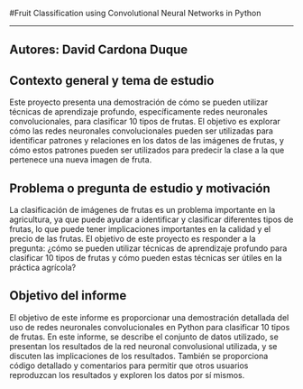 #Fruit Classification using Convolutional Neural Networks in Python

---
Autores: David Cardona Duque
---

## Contexto general y tema de estudio

Este proyecto presenta una demostración de cómo se pueden utilizar técnicas de aprendizaje profundo, específicamente redes neuronales convolucionales, para clasificar 10 tipos de frutas. El objetivo es explorar cómo las redes neuronales convolucionales pueden ser utilizadas para identificar patrones y relaciones en los datos de las imágenes de frutas, y cómo estos patrones pueden ser utilizados para predecir la clase a la que pertenece una nueva imagen de fruta.

## Problema o pregunta de estudio y motivación

La clasificación de imágenes de frutas es un problema importante en la agricultura, ya que puede ayudar a identificar y clasificar diferentes tipos de frutas, lo que puede tener implicaciones importantes en la calidad y el precio de las frutas. El objetivo de este proyecto es responder a la pregunta: ¿cómo se pueden utilizar técnicas de aprendizaje profundo para clasificar 10 tipos de frutas y cómo pueden estas técnicas ser útiles en la práctica agrícola?

## Objetivo del informe

El objetivo de este informe es proporcionar una demostración detallada del uso de redes neuronales convolucionales en Python para clasificar 10 tipos de frutas. En este informe, se describe el conjunto de datos utilizado, se presentan los resultados de la red neuronal convolusional utilizada, y se discuten las implicaciones de los resultados. También se proporciona código detallado y comentarios para permitir que otros usuarios reproduzcan los resultados y exploren los datos por sí mismos.
